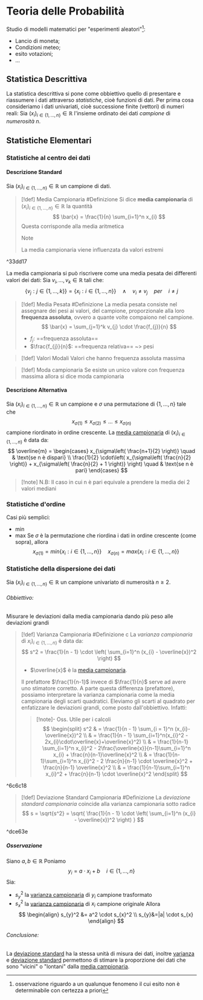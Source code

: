 # Teoria delle Probabilità
Studio di modelli matematici per "esperimenti aleatori"[^1]:
- Lancio di moneta;
- Condizioni meteo;
- esito votazioni;
- ...

## Statistica Descrittiva
La statistica descrittiva si pone come obbiettivo quello di presentare e riassumere i dati attraverso *statistiche*, cioè funzioni di dati.
Per prima cosa consideriamo i dati univariati, cioè successione finite (vettori) di numeri reali:
Sia $(x_{i})_{i \in \{1,\dots, n\} } \in \mathbb{R}$ l'insieme ordinato dei dati *campione* di *numerosità* $n$.

## Statistiche Elementari
### Statistiche al centro dei dati
#### Descrizione Standard
Sia $(x_{i})_{i \in \{1,\dots, n\} } \in \mathbb{R}$ un campione di dati.
>[!def] Media Campionaria #Definizione 
>Si dice **media campionaria** di $(x_{i})_{i \in \{1,\dots, n\} } \in \mathbb{R}$ la quantità
>$$
> \bar{x} = \frac{1}{n} \sum_{i=1}^n x_{i}
>$$
>Questa corrisponde alla media aritmetica
> >[!note] 
> >La media campionaria viene influenzata da valori estremi
> >

^33dd17

La media campionaria si può riscrivere come una media pesata dei differenti valori dei dati:
Sia $v_{i},\dots,v_{k} \in \mathbb{R}$ tali che:
$$
\{v_{j}: j \in \{1,\dots,k\} \} = \{x_{i}: i \in \{1,\dots, n\} \} \quad \land \quad v_{i} \ne v_{j} \quad per \quad  i \ne j 
$$

>[!def] Media Pesata #Definizione 
> La media pesata consiste nel assegnare dei pesi ai valori, del campione, proporzionale alla loro **frequenza assoluta**, ovvero a quante volte compaiono nel campione.
> $$
> \bar{x} = \sum_{j=1}^k v_{j} \cdot \frac{f_{j}}{n}
> $$
> - $f_{j}$: ==frequenza assoluta==
> - $\frac{f_{j}}{n}$: ==frequenza relativa== ~> pesi
>

>[!def] Valori Modali
>Valori che hanno frequenza assoluta massima
>

>[!def] Moda campionaria
>Se esiste un unico valore con frequenza massima allora si dice moda campionaria

#### Descrizione Alternativa
Sia $(x_{i})_{i \in \{1,\dots, n\} } \in \mathbb{R}$ un campione e $\sigma$ una permutazione di $\{1,\dots, n\}$ tale che
$$
x_{\sigma(1)} \leq x_{\sigma(2)} \leq \dots \leq x_{\sigma(n)}
$$
campione riordinato in ordine crescente.
La [media campionaria](#^33dd17) di $(x_{i})_{i \in \{1,\dots, n\} }$ è data da:
$$
\overline{m} = 
\begin{cases} 
 x_{\sigma\left( \frac{n+1}{2} \right)} \quad &  \text{se n è dispari} \\
\frac{1}{2} \cdot\left( x_{\sigma\left( \frac{n}{2} \right)} + x_{\sigma\left( \frac{n}{2} + 1 \right)} \right) \quad &  \text{se n è pari}
\end{cases}
$$
>[!note] N.B:
>Il caso in cui n è pari equivale a prendere la media dei 2 valori mediani

### Statistiche d'ordine
Casi più semplici:
- min
- max
Se $\sigma$ è la permutazione che riordina i dati in ordine crescente (come sopra), allora
$$
x_{\sigma(1)} = min\{x_{i}:i\in \{1,\dots, n\}\} \quad x_{\sigma(n)} = max\{x_{i}:i\in \{1,\dots, n\}\}
$$
### Statistiche della dispersione dei dati
Sia $(x_{i})_{i \in \{1,\dots, n\} } \in \mathbb{R}$ un campione univariato di numerosità $n\ge2$.
###### Obbiettivo:
Misurare le deviazioni dalla media campionaria dando più peso alle deviazioni grandi
>[!def] Varianza Campionaria #Definizione c
>La *varianza campionaria* di $x_{i})_{i \in \{1,\dots, n\} }$ è data da:
>$$
>s^2 = \frac{1}{n - 1} \cdot \left( \sum_{i=1}^n (x_{i} - \overline{x})^2  \right)
>$$
>- $\overline{x}$ è la [media campionaria](#^33dd17).
>
>Il prefattore $\frac{1}{n-1}$ invece di $\frac{1}{n}$ serve ad avere uno stimatore corretto.
>A parte questa differenza (prefattore), possiamo interpretare la varianza campionaria come la media campionaria degli scarti quadratici.
>Eleviamo gli scarti al quadrato per enfatizzare le deviazioni grandi, come posto dall'obbiettivo.
>Infatti:
>>[!note]- Oss. Utile per i calcoli
>>$$
>>\begin{split}
>>s^2 & =  \frac{1}{n - 1} \sum_{i = 1}^n (x_{i}-\overline{x})^2 \\
>> & = \frac{1}{n - 1} \sum_{i=1}^n(x_{i}^2 - 2x_{i}\cdot\overline{x}+\overline{x}^2) \\
>> & = \frac{1}{n-1} \sum_{i=1}^n x_{i}^2 - 2\frac{\overline{x}}{n-1}\sum_{i=1}^n x_{i} + \frac{n}{n-1}\overline{x}^2 \\
>> & = \frac{1}{n-1}\sum_{i=1}^n x_{i}^2 - 2 \frac{n}{n-1} \cdot \overline{x}^2 + \frac{n}{n-1} \overline{x}^2 \\
>> & = \frac{1}{n-1}\sum_{i=1}^n x_{i}^2 + \frac{n}{n-1} \cdot \overline{x}^2
\end{split}
>>$$
>

^6c6c18

>[!def] Deviazione Standard Campionaria #Definizione 
>La *deviazione standard campionaria* coincide alla varianza campionaria sotto radice
>$$
> s = \sqrt{s^2} = \sqrt{ \frac{1}{n - 1} \cdot \left( \sum_{i=1}^n (x_{i} - \overline{x})^2  \right) }
>$$

^dce63e

##### Osservazione 
Siano $a,b \in \mathbb{R}$ Poniamo
$$
y_{i} = a \cdot x_{i} + b \quad i \in \{1,\dots,n\}
$$
Sia: 
- $s_y^2$ la [varianza campionaria](#^6c6c18) di $y_i$ campione trasformato
- $s_x^2$ la [varianza campionaria](#^6c6c18) di $x_i$ campione originale
Allora
$$
\begin{align}
s_{y}^2 &= a^2 \cdot s_{x}^2 \\
s_{y}&=|a| \cdot s_{x}
\end{align}
$$
###### Conclusione:
La [deviazione standard](#^dce63e) ha la stessa unità di misura dei dati, inoltre [varianza ](#^6c6c18) e [deviazione standard](#^dce63e)
permettono di stimare la proporzione dei dati che sono "vicini" o "lontani" dalla [media campionaria](#^33dd17).


[^1]: osservazione riguardo a un qualunque fenomeno il cui esito non è determinabile con certezza a priori
